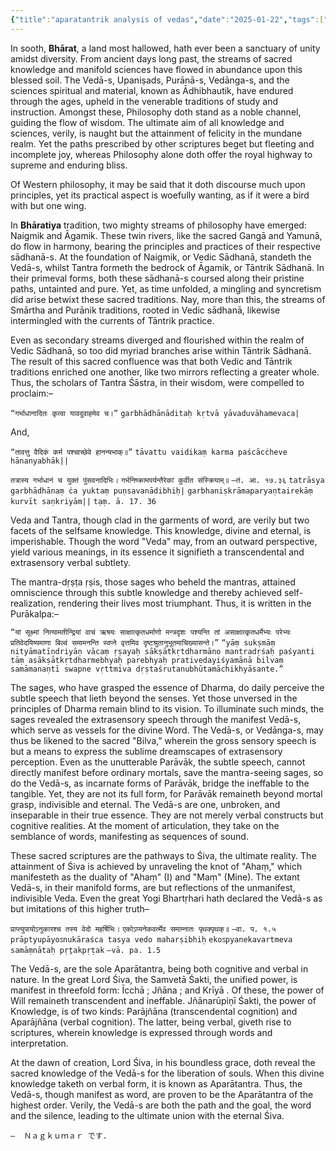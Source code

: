 ```yaml
---
{"title":"aparatantrik analysis of vedas","date":"2025-01-22","tags":["trikashasan","viewpoint","articles","kashmirshaivism","vedas","paratantras","paraparatantras","aparatantras","comparativestudies","history"],"publish":true,"path":"Trikashasan/vedas/aparatantrik analysis of vedas.md","permalink":"/Trikashasan/vedas/aparatantrik analysis of vedas/","PassFrontmatter":true}
---
```


In sooth, **Bhārat**, a land most hallowed, hath ever been a sanctuary of unity amidst diversity. From ancient days long past, the streams of sacred knowledge and manifold sciences have flowed in abundance upon this blessed soil. The Vedā-s, Upaniṣads, Purānā-s, Vedānga-s, and the sciences spiritual and material, known as Ādhibhautik, have endured through the ages, upheld in the venerable traditions of study and instruction. Amongst these, Philosophy doth stand as a noble channel, guiding the flow of wisdom. The ultimate aim of all knowledge and sciences, verily, is naught but the attainment of felicity in the mundane realm. Yet the paths prescribed by other scriptures beget but fleeting and incomplete joy, whereas Philosophy alone doth offer the royal highway to supreme and enduring bliss. 

Of Western philosophy, it may be said that it doth discourse much upon principles, yet its practical aspect is woefully wanting, as if it were a bird with but one wing.

In **Bhāratiya** tradition, two mighty streams of philosophy have emerged: Naigmik and Āgamik. These twin rivers, like the sacred Gangā and Yamunā, do flow in harmony, bearing the principles and practices of their respective sādhanā-s. At the foundation of Naigmik, or Vedic Sādhanā, standeth the Vedā-s, whilst Tantra formeth the bedrock of Āgamik, or Tāntrik Sādhanā. In their primeval forms, both these sādhanā-s coursed along their pristine paths, untainted and pure. Yet, as time unfolded, a mingling and syncretism did arise betwixt these sacred traditions. Nay, more than this, the streams of Smārtha and Purānik traditions, rooted in Vedic sādhanā, likewise intermingled with the currents of Tāntrik practice.

Even as secondary streams diverged and flourished within the realm of Vedic Sādhanā, so too did myriad branches arise within Tāntrik Sādhanā. The result of this sacred confluence was that both Vedic and Tāntrik traditions enriched one another, like two mirrors reflecting a greater whole. Thus, the scholars of Tantra Śāstra, in their wisdom, were compelled to proclaim:–

`“गर्भाधानादितः कृत्वा यावदुवाहमेव च।”`
`garbhādhānāditaḥ kṛtvā yāvaduvāhamevaca|`

And,

`“तावत्तु वैदिकं कर्म पश्चाच्छेवे हानन्यभाक्॥”` 
`tāvattu vaidikaṃ karma paścācċheve hānanyabhāk||`

`तत्रास्य गर्भाधानं च युक्तं पुंसवनादिभिः।` 
`गर्भनिष्क्रामपर्यन्तैरेकां कुर्वीत संस्क्रियाम्॥` 
`—तं. आ. १७.३६`
`tatrāsya garbhādhānaṃ ċa yuktaṃ puṇsavanādibhiḥ|`
`garbhaniṣkrāmaparyaṇtairekāṃ kurvīt saṇkriyām||`
`tạṃ. ā. 17. 36`

Veda and Tantra, though clad in the garments of word, are verily but two facets of the selfsame knowledge. This knowledge, divine and eternal, is imperishable. Though the word "Veda" may, from an outward perspective, yield various meanings, in its essence it signifieth a transcendental and extrasensory verbal subtlety. 

The mantra-dṛṣṭa ṛṣis, those sages who beheld the mantras, attained omniscience through this subtle knowledge and thereby achieved self-realization, rendering their lives most triumphant. Thus, it is written in the Purākalpa:–

`“यां सूक्ष्मां नित्यामतीन्द्रियां वाचं ऋषयः साक्षात्कृतधर्माणो मन्त्रदृशः पश्यन्ति तां असाक्षात्कृतधर्मेभ्यः परेभ्यः प्रतिवेदयिष्यमाणा बिल्वं समामनन्ति स्वप्ने वृत्तमिव दृष्टश्रुतानुभूतमाचिख्यासन्ते।”` 
`“yāṃ sukṣmāṃ nityāmatīṇdriyāṇ vācaṃ ṛṣayaḥ sākṣātkṛtdharmāno mantradṛśaḥ paśyanti tāṃ asākṣātkṛtdharmebhyaḥ parebhyaḥ prativedayiśyamānā bilvaṃ samāmanaṇtī swapne vṛttmiva dṛṣtaśrutanubhūtamāchikhyāsante.”` 
 
The sages, who have grasped the essence of Dharma, do daily perceive the subtle speech that lieth beyond the senses. Yet those unversed in the principles of Dharma remain blind to its vision. To illuminate such minds, the sages revealed the extrasensory speech through the manifest Vedā-s, which serve as vessels for the divine Word. The Vedā-s, or Vedānga-s, may thus be likened to the sacred "Bilva," wherein the gross sensory speech is but a means to express the sublime dreamscapes of extrasensory perception. Even as the unutterable Parāvāk, the subtle speech, cannot directly manifest before ordinary mortals, save the mantra-seeing sages, so do the Vedā-s, as incarnate forms of Parāvāk, bridge the ineffable to the tangible. Yet, they are not its full form, for Parāvāk remaineth beyond mortal grasp, indivisible and eternal. The Vedā-s are one, unbroken, and inseparable in their true essence. They are not merely verbal constructs but cognitive realities. At the moment of articulation, they take on the semblance of words, manifesting as sequences of sound. 

These sacred scriptures are the pathways to Śiva, the ultimate reality. The attainment of Śiva is achieved by unraveling the knot of "Ahaṃ," which manifesteth as the duality of "Ahaṃ" (I) and "Maṃ" (Mine). The extant Vedā-s, in their manifold forms, are but reflections of the unmanifest, indivisible Veda. Even the great Yogi Bhartṛhari hath declared the Vedā-s as but imitations of this higher truth–

`प्राप्त्युपायोऽनुकारश्च तस्य वेदो महर्षिभिः।` 
`एकोऽप्यनेकवर्त्मेव समाम्नातः पृथक्पृथक्॥`
`—वा. प. १.५`
`prāptyupāyoऽnukāraśca tasya vedo maharṣibhiḥ`
`ekoऽpyanekavartmeva samāṃnātaḥ pṛṯakpṛṭak`
`—vā. pa. 1.5`

The Vedā-s, are the sole Aparātantra, being both cognitive and verbal in nature. In the great Lord Śiva, the Samvetā Śakti, the unified power, is manifest in threefold form: Īcchā <Will>; Jñāna <Knowledge>; and Krīyā <Action>. Of these, the power of Will remaineth transcendent and ineffable. Jñānarūpiṇī Śakti, the power of Knowledge, is of two kinds: Parājñāna (transcendental cognition) and Aparājñāna (verbal cognition). The latter, being verbal, giveth rise to scriptures, wherein knowledge is expressed through words and interpretation.

At the dawn of creation, Lord Śiva, in his boundless grace, doth reveal the sacred knowledge of the Vedā-s for the liberation of souls. When this divine knowledge taketh on verbal form, it is known as Aparātantra. Thus, the Vedā-s, though manifest as word, are proven to be the Aparātantra of the highest order. Verily, the Vedā-s are both the path and the goal, the word and the silence, leading to the ultimate union with the eternal Śiva.

`—  Ｎａｇｋｕｍａｒ です.`